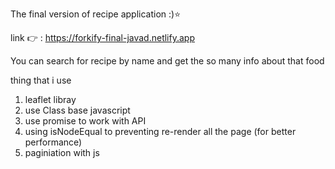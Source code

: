 The final version of recipe application :)⭐

link 👉 :
https://forkify-final-javad.netlify.app

You can search for recipe by name and get the so many info about that food 

thing that i use 

1) leaflet libray 
2) use Class base javascript
3) use promise to work with API 
4) using isNodeEqual to preventing re-render all the page (for better performance)
5) paginiation with js    

